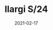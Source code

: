 ---
title: "Ilargi S/24"
image_primary: "img/Ilargi S24.jpg"
description: "Ilargi%2C%20designed%20by%20Basque%20studio%20Iratzoki%20Lizaso%2C%20takes%20shape%20in%20a%20subtle%20and%20minimalist%20piece%20where%20a%20wooden%20wand%20sits%20between%20traditionally%20hand-blown%20glass%20spheres.%0AIts%20warm%2C%20timeless%20design%20provides%20soft%2C%20pleasant%20light%20that%20adapts%20to%20professional%20and%20domestic%20settings%2C%20creating%20comfortable%2C%20natural%20spaces."
designer: "Iratzoki Lizaso"
tags: 
  - "Bover"
  - "Pendant"
  - "Indoor"
  - "Indoor Lamps"
href: "https://www.bover.es/en/lamp/ilargi-s-24/"
category: "indoor-lamps"
subtitle: ""
manufacturer: "Bover"
slug: "/manufacturers/bover/indoor-lamps/iratzoki-lizaso-ilargi-s-24"
date: "2021-02-17"
---